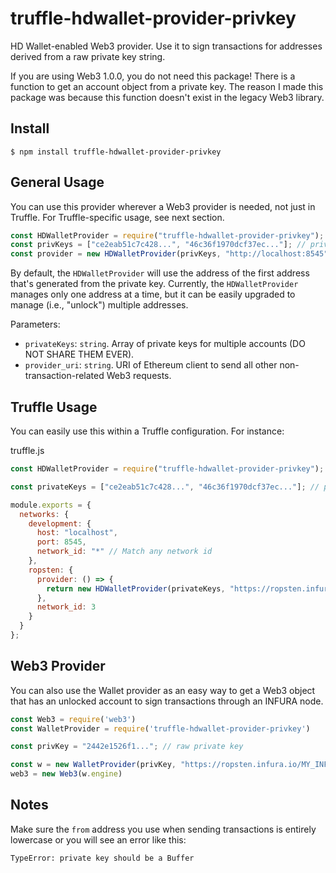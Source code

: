 # truffle-hdwallet-provider-privkey
HD Wallet-enabled Web3 provider. Use it to sign transactions for addresses derived from a raw private key string.

If you are using Web3 1.0.0, you do not need this package! There is a function to get an account object from a private key. The reason I made this package was because this function doesn't exist in the legacy Web3 library.

## Install

```
$ npm install truffle-hdwallet-provider-privkey
```

## General Usage

You can use this provider wherever a Web3 provider is needed, not just in Truffle. For Truffle-specific usage, see next section.

```javascript
const HDWalletProvider = require("truffle-hdwallet-provider-privkey");
const privKeys = ["ce2eab51c7c428...", "46c36f1970dcf37ec..."]; // private keys
const provider = new HDWalletProvider(privKeys, "http://localhost:8545");
```

By default, the `HDWalletProvider` will use the address of the first address that's generated from the private key. Currently, the `HDWalletProvider` manages only one address at a time, but it can be easily upgraded to manage (i.e., "unlock") multiple addresses.

Parameters:

- `privateKeys`: `string`. Array of private keys for multiple accounts (DO NOT SHARE THEM EVER).
- `provider_uri`: `string`. URI of Ethereum client to send all other non-transaction-related Web3 requests.

## Truffle Usage

You can easily use this within a Truffle configuration. For instance:

truffle.js
```javascript
const HDWalletProvider = require("truffle-hdwallet-provider-privkey");

const privateKeys = ["ce2eab51c7c428...", "46c36f1970dcf37ec..."]; // private keys

module.exports = {
  networks: {
    development: {
      host: "localhost",
      port: 8545,
      network_id: "*" // Match any network id
    },
    ropsten: {
      provider: () => {
        return new HDWalletProvider(privateKeys, "https://ropsten.infura.io/MY_INFURA_KEY")
      },
      network_id: 3
    }
  }
};
```

## Web3 Provider

You can also use the Wallet provider as an easy way to get a Web3 object that has an unlocked account to sign transactions through an INFURA node.

```javascript
const Web3 = require('web3')
const WalletProvider = require('truffle-hdwallet-provider-privkey')

const privKey = "2442e1526f1..."; // raw private key

const w = new WalletProvider(privKey, "https://ropsten.infura.io/MY_INFURA_KEY")
web3 = new Web3(w.engine)
```

## Notes

Make sure the `from` address you use when sending transactions is entirely lowercase or you will see an error like this:

```
TypeError: private key should be a Buffer
```

